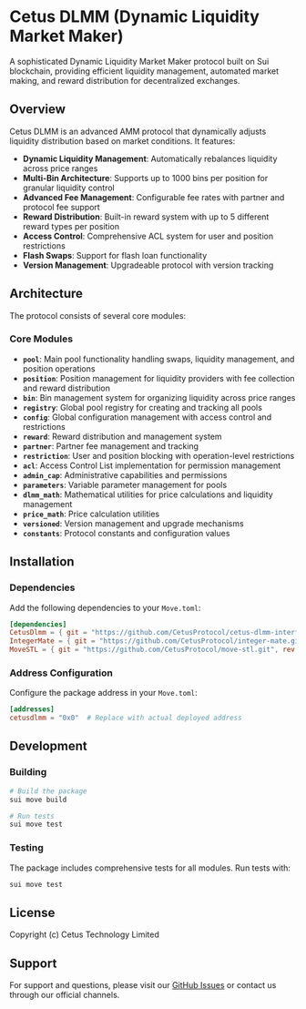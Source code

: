 # Cetus DLMM (Dynamic Liquidity Market Maker)

A sophisticated Dynamic Liquidity Market Maker protocol built on Sui blockchain, providing efficient liquidity management, automated market making, and reward distribution for decentralized exchanges.

## Overview

Cetus DLMM is an advanced AMM protocol that dynamically adjusts liquidity distribution based on market conditions. It features:

- **Dynamic Liquidity Management**: Automatically rebalances liquidity across price ranges
- **Multi-Bin Architecture**: Supports up to 1000 bins per position for granular liquidity control
- **Advanced Fee Management**: Configurable fee rates with partner and protocol fee support
- **Reward Distribution**: Built-in reward system with up to 5 different reward types per position
- **Access Control**: Comprehensive ACL system for user and position restrictions
- **Flash Swaps**: Support for flash loan functionality
- **Version Management**: Upgradeable protocol with version tracking

## Architecture

The protocol consists of several core modules:

### Core Modules

- **`pool`**: Main pool functionality handling swaps, liquidity management, and position operations
- **`position`**: Position management for liquidity providers with fee collection and reward distribution
- **`bin`**: Bin management system for organizing liquidity across price ranges
- **`registry`**: Global pool registry for creating and tracking all pools
- **`config`**: Global configuration management with access control and restrictions
- **`reward`**: Reward distribution and management system
- **`partner`**: Partner fee management and tracking
- **`restriction`**: User and position blocking with operation-level restrictions
- **`acl`**: Access Control List implementation for permission management
- **`admin_cap`**: Administrative capabilities and permissions
- **`parameters`**: Variable parameter management for pools
- **`dlmm_math`**: Mathematical utilities for price calculations and liquidity management
- **`price_math`**: Price calculation utilities
- **`versioned`**: Version management and upgrade mechanisms
- **`constants`**: Protocol constants and configuration values

## Installation

### Dependencies

Add the following dependencies to your `Move.toml`:

```toml
[dependencies]
CetusDlmm = { git = "https://github.com/CetusProtocol/cetus-dlmm-interface.git", rev = "main" }
IntegerMate = { git = "https://github.com/CetusProtocol/integer-mate.git", rev = "mainnet-v1.3.0", override = true }
MoveSTL = { git = "https://github.com/CetusProtocol/move-stl.git", rev = "mainnet-v1.3.0", override = true }
```

### Address Configuration

Configure the package address in your `Move.toml`:

```toml
[addresses]
cetusdlmm = "0x0"  # Replace with actual deployed address
```

## Development

### Building

```bash
# Build the package
sui move build

# Run tests
sui move test
```

### Testing

The package includes comprehensive tests for all modules. Run tests with:

```bash
sui move test
```

## License

Copyright (c) Cetus Technology Limited

## Support

For support and questions, please visit our [GitHub Issues](https://github.com/CetusProtocol/cetus-dlmm-interface/issues) or contact us through our official channels.
